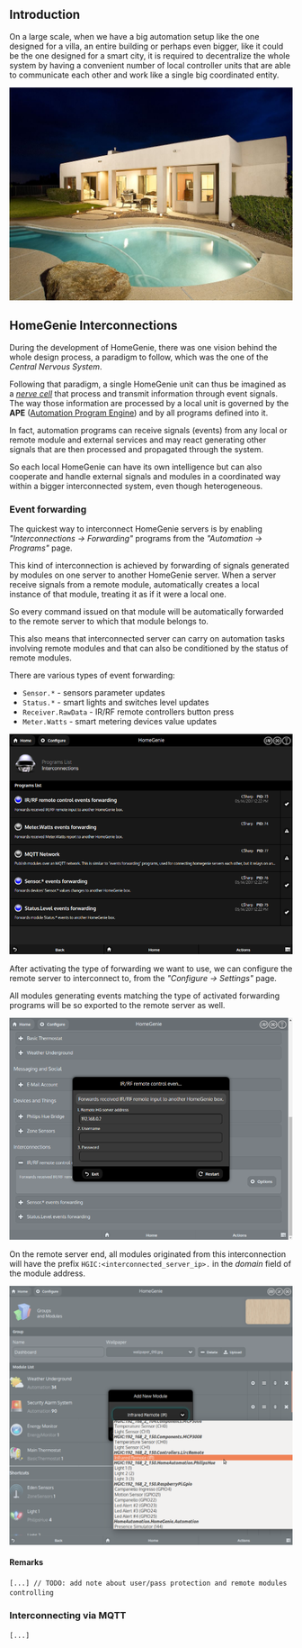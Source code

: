 ## Introduction

On a large scale, when we have a big automation setup like the one designed
for a villa, an entire building or perhaps even bigger, like it could be the
one designed for a smart city, it is required to decentralize the whole
system by having a convenient number of local controller units that are
able to communicate each other and work like a single big coordinated
entity.

<div class="media-container">
    <img self="size-small" title="Interconnected HGs in a big setup" src="images/docs/villa.jpg">
</div>

## HomeGenie Interconnections

During the development of HomeGenie, there was one vision behind the whole
design process, a paradigm to follow, which was the one of the
*Central Nervous System*. 

Following that paradigm, a single HomeGenie unit can thus be imagined
as a *[nerve cell](https://en.wikipedia.org/wiki/Neuron)* that process
and transmit information through event signals.
The way those information are processed by a local unit is governed by
the **APE** ([Automation Program Engine](#/develop/programs)) and by all
programs defined into it.

In fact, automation programs can receive signals (events) from any local or
remote module and external services and may react generating other signals
that are then processed and propagated through the system.

So each local HomeGenie can have its own intelligence but can also cooperate
and handle external signals and modules in a coordinated way within a bigger
interconnected system, even though heterogeneous.

<!--div class="media-container">
    <img self="size-small" title="Interconnected HGs in a big setup" src="images/docs/chemical_synapse.jpg">
</div-->

### Event forwarding

The quickest way to interconnect HomeGenie servers is by enabling *"Interconnections &rarr; Forwarding"*
programs from the *"Automation &rarr; Programs"* page.

This kind of interconnection is achieved by forwarding of signals generated by modules on one
server to another HomeGenie server. When a server receive signals from a remote module,
automatically creates a local instance of that module, treating it as if it were a local one.

So every command issued on that module will be automatically forwarded to the remote server
to which that module belongs to.

This also means that interconnected server can carry on automation tasks involving remote
modules and that can also be conditioned by the status of remote modules.

There are various types of event forwarding:

- `Sensor.*` - sensors parameter updates
- `Status.*` - smart lights and switches level updates
- `Receiver.RawData` - IR/RF remote controllers button press
- `Meter.Watts` - smart metering devices value updates

<div class="media-container">
    <img self="size-medium" src="images/docs/interconnections_01.png" />
</div>

After activating the type of forwarding we want to use, we can configure
the remote server to interconnect to, from the *"Configure &rarr; Settings"* page.

All modules generating events matching the type of activated forwarding programs
will be so exported to the remote server as well.

<div class="media-container">
    <img self="size-medium" src="images/docs/interconnections_02.png" />
</div>

On the remote server end, all modules originated from this interconnection will
have the prefix `HGIC:<interconnected_server_ip>.` in the *domain* field of
the module address.

<div class="media-container">
    <img self="size-medium" src="images/docs/interconnections_03.png" />
</div>

#### Remarks

`[...] // TODO: add note about user/pass protection and remote modules controlling`

### Interconnecting via MQTT

`[...]`

<!--

### Centralized or decentralized?

`[...]`

More in general, by interconnecting more HomeGenie boxes we can:

- Balance and distribute all automation tasks between HG servers and still see the whole as a single entity
- Design our home automation network as centralized or make it behave like a grid network, or a mix of both

-->
